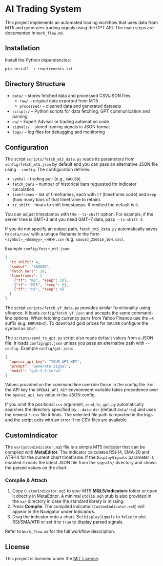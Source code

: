 # AI Trading System

This project implements an automated trading workflow that uses data from MT5 and generates trading signals using the GPT API. The main steps are documented in `Work_flow.md`.

## Installation

Install the Python dependencies:

```bash
pip install -r requirements.txt
```

## Directory Structure

- `data/` – stores fetched data and processed CSV/JSON files
  - `raw/` – original data exported from MT5
  - `processed/` – cleaned data and generated datasets
- `scripts/` – Python scripts for data fetching, GPT communication and parsing
- `ea/` – Expert Advisor or trading automation code
- `signals/` – stored trading signals in JSON format
- `logs/` – log files for debugging and monitoring

## Configuration

The script `scripts/fetch_mt5_data.py` reads its parameters from
`config/fetch_mt5.json` by default and you can pass an alternative JSON file
using `--config`. The configuration defines:

- `symbol` – trading pair (e.g., `XAUUSD`).
- `fetch_bars` – number of historical bars requested for indicator calculation.
- `timeframes` – list of timeframes, each with `tf` (timeframe code) and `keep`
  (how many bars of that timeframe to retain).
- `tz_shift` – hours to shift timestamps. If omitted the default is `0`.

You can adjust timestamps with the `--tz-shift` option. For example, if the
server time is GMT+3 and you need GMT+7 data, pass `--tz-shift 4`.

If you do not specify an output path, `fetch_mt5_data.py` automatically
saves to `data/raw/` with a unique filename in the form
`<symbol>_<ddmmyy>_<HH>H.csv` (e.g. `xauusd_250616_16H.csv`).

Example `config/fetch_mt5.json`:

```json
{
  "tz_shift": 4,
  "symbol": "XAUUSD",
  "fetch_bars": 20,
  "timeframes": [
    {"tf": "M5", "keep": 10},
    {"tf": "M15", "keep": 6},
    {"tf": "H1", "keep": 4}
  ]
}
```

The script `scripts/fetch_yf_data.py` provides similar functionality using yfinance.
It loads `config/fetch_yf.json` and accepts the same command-line options.
When fetching currency pairs from Yahoo Finance use the `=X` suffix (e.g. `EURUSD=X`).
To download gold prices for `XAUUSD` configure the symbol as `GC=F`.

The `scripts/send_to_gpt.py` script also reads default values from a JSON file.
It loads `config/gpt.json` unless you pass an alternative path with `--config`.
Example `config/gpt.json`:

```json
{
  "openai_api_key": "YOUR_API_KEY",
  "prompt": "Generate signal",
  "model": "gpt-3.5-turbo"
}
```

Values provided on the command line override those in the config file.
For the API key the `OPENAI_API_KEY` environment variable takes precedence over
the `openai_api_key` value in the JSON config.

If you omit the positional `csv` argument, `send_to_gpt.py` automatically
searches the directory specified by `--data-dir` (default `data/raw`) and uses
the newest `*.csv` file it finds. The selected file path is reported in the
logs and the script exits with an error if no CSV files are available.

## CustomIndicator

The `ea/CustomIndicator.mq5` file is a simple MT5 indicator that can be compiled
with **MetaEditor**. The indicator calculates RSI‑14, SMA‑20 and ATR‑14 for the
current chart timeframe. If the `DisplaySignals` parameter is enabled it reads
the latest JSON file from the `signals/` directory and shows the parsed values
on the chart.

### Compile & Attach

1. Copy `CustomIndicator.mq5` to your MT5 **MQL5/Indicators** folder or open it
   directly in MetaEditor. A minimal `stdlib.mqh` stub is also provided in the
   `ea/` directory in case the standard library is missing.
2. Press **Compile**. The compiled indicator (`CustomIndicator.ex5`) will appear
   in the Navigator under *Indicators*.
3. Drag the indicator onto a chart. Set `DisplaySignals` to `false` to plot
   RSI/SMA/ATR or set it to `true` to display parsed signals.

Refer to `Work_flow.md` for the full workflow description.

## License

This project is licensed under the [MIT License](LICENSE).

